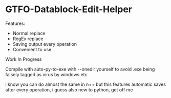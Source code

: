 # GTFO-Datablock-Edit-Helper

Features:
  - Normal replace
  - RegEx replace
  - Saving output every operation
  - Convenient to use

Work In Progress

Compile with auto-py-to-exe with --onedir yourself to avoid .exe being falsely tagged as virus by windows etc





i know you can do almost the same in n++ but this features automatic saves after every operation, i guess
also
new to python, get off me
